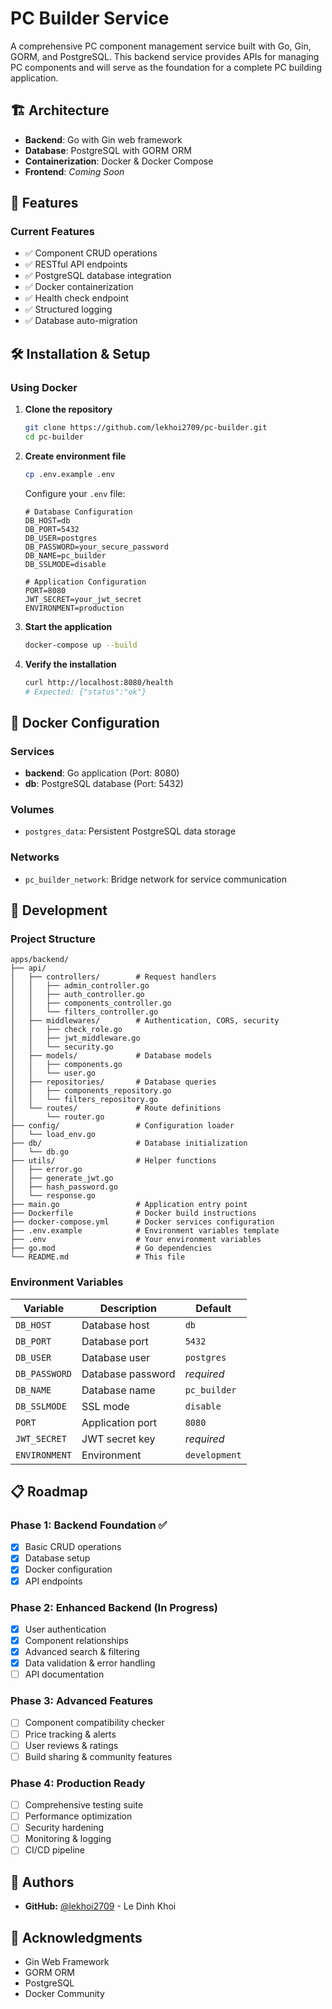 # PC Builder Service

A comprehensive PC component management service built with Go, Gin, GORM, and PostgreSQL. This backend service provides APIs for managing PC components and will serve as the foundation for a complete PC building application.

## 🏗️ Architecture

- **Backend**: Go with Gin web framework
- **Database**: PostgreSQL with GORM ORM
- **Containerization**: Docker & Docker Compose
- **Frontend**: _Coming Soon_

## 🚀 Features

### Current Features

- ✅ Component CRUD operations
- ✅ RESTful API endpoints
- ✅ PostgreSQL database integration
- ✅ Docker containerization
- ✅ Health check endpoint
- ✅ Structured logging
- ✅ Database auto-migration

## 🛠️ Installation & Setup

### Using Docker

1. **Clone the repository**

   ```bash
   git clone https://github.com/lekhoi2709/pc-builder.git
   cd pc-builder
   ```

2. **Create environment file**

   ```bash
   cp .env.example .env
   ```

   Configure your `.env` file:

   ```env
   # Database Configuration
   DB_HOST=db
   DB_PORT=5432
   DB_USER=postgres
   DB_PASSWORD=your_secure_password
   DB_NAME=pc_builder
   DB_SSLMODE=disable

   # Application Configuration
   PORT=8080
   JWT_SECRET=your_jwt_secret
   ENVIRONMENT=production
   ```

3. **Start the application**

   ```bash
   docker-compose up --build
   ```

4. **Verify the installation**

   ```bash
   curl http://localhost:8080/health
   # Expected: {"status":"ok"}
   ```

## 🐳 Docker Configuration

### Services

- **backend**: Go application (Port: 8080)
- **db**: PostgreSQL database (Port: 5432)

### Volumes

- `postgres_data`: Persistent PostgreSQL data storage

### Networks

- `pc_builder_network`: Bridge network for service communication

## 🔧 Development

### Project Structure

```text
apps/backend/
├── api/
│   ├── controllers/        # Request handlers
│   │   ├── admin_controller.go
│   │   ├── auth_controller.go
│   │   ├── components_controller.go
│   │   └── filters_controller.go
│   ├── middlewares/        # Authentication, CORS, security
│   │   ├── check_role.go
│   │   ├── jwt_middleware.go
│   │   └── security.go
│   ├── models/             # Database models
│   │   ├── components.go
│   │   └── user.go
│   ├── repositories/       # Database queries
│   │   ├── components_repository.go
│   │   └── filters_repository.go
│   └── routes/             # Route definitions
│       └── router.go
├── config/                 # Configuration loader
│   └── load_env.go
├── db/                     # Database initialization
│   └── db.go
├── utils/                  # Helper functions
│   ├── error.go
│   ├── generate_jwt.go
│   ├── hash_password.go
│   └── response.go
├── main.go                 # Application entry point
├── Dockerfile              # Docker build instructions
├── docker-compose.yml      # Docker services configuration
├── .env.example            # Environment variables template
├── .env                    # Your environment variables
├── go.mod                  # Go dependencies
└── README.md               # This file
```

### Environment Variables

| Variable      | Description       | Default       |
| ------------- | ----------------- | ------------- |
| `DB_HOST`     | Database host     | `db`          |
| `DB_PORT`     | Database port     | `5432`        |
| `DB_USER`     | Database user     | `postgres`    |
| `DB_PASSWORD` | Database password | _required_    |
| `DB_NAME`     | Database name     | `pc_builder`  |
| `DB_SSLMODE`  | SSL mode          | `disable`     |
| `PORT`        | Application port  | `8080`        |
| `JWT_SECRET`  | JWT secret key    | _required_    |
| `ENVIRONMENT` | Environment       | `development` |

## 📋 Roadmap

### Phase 1: Backend Foundation ✅

- [x] Basic CRUD operations
- [x] Database setup
- [x] Docker configuration
- [x] API endpoints

### Phase 2: Enhanced Backend (In Progress)

- [x] User authentication
- [x] Component relationships
- [x] Advanced search & filtering
- [x] Data validation & error handling
- [ ] API documentation

### Phase 3: Advanced Features

- [ ] Component compatibility checker
- [ ] Price tracking & alerts
- [ ] User reviews & ratings
- [ ] Build sharing & community features

### Phase 4: Production Ready

- [ ] Comprehensive testing suite
- [ ] Performance optimization
- [ ] Security hardening
- [ ] Monitoring & logging
- [ ] CI/CD pipeline

## 👥 Authors

- **GitHub:** [@lekhoi2709](https://github.com/lekhoi2709) - Le Dinh Khoi

## 🙏 Acknowledgments

- Gin Web Framework
- GORM ORM
- PostgreSQL
- Docker Community
